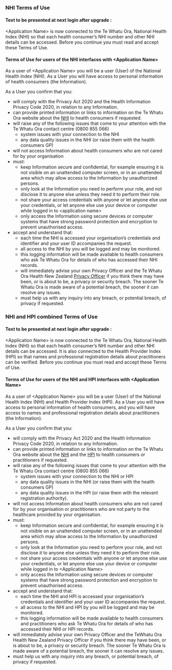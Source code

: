 

### NHI Terms of Use

#### Text to be presented at next login after upgrade :
\<Application Name> is now connected to the Te Whatu Ora, National Health Index (NHI) so that each health consumer’s NHI number and other NHI details can be accessed. Before you continue you must read and accept these Terms of Use.

#### Terms of Use for users of the NHI interfaces with \<Application Name>

As a user of \<Application Name> you will be a user (User) of the National Health Index (NHI). As a User you will have access to personal information of health consumers (the Information). 

As a User you confirm that you:
* will comply with the Privacy Act 2020 and the Health Information Privacy Code 2020, in relation to any Information.
* can provide printed information or links to information on the Te Whatu Ora website about the [NHI](https://www.health.govt.nz/our-work/health-identity/national-health-index) to health consumers if requested.
* will raise any of the following issues that come to your attention with the Te Whatu Ora contact centre (0800 855 066)
  * system issues with your connection to the NHI 
  * any data quality issues in the NHI (or raise them with the health consumers GP)
* will not access Information about health consumers who are not cared for by your organisation
* must:
  * keep Information secure and confidential, for example ensuring it is not visible on an unattended computer screen, or in an unattended area which may allow access to the Information by unauthorized persons.
  * only look at the Information you need to perform your role, and not disclose it to anyone else unless they need it to perform their role.
  * not share your access credentials with anyone or let anyone else use your credentials, or let anyone else use your device or computer while logged in to \<application name>
  * only access the Information using secure devices or computer systems that have strong password protection and encryption to prevent unauthorised access.
* accept and understand that:
  * each time the NHI is accessed your organisation’s credentials and identifier and your user ID accompanies the request.
  * all access to the NHI by you will be logged and may be monitored. 
  * this logging information will be made available to health consumers who ask Te Whatu Ora for details of who has accessed their NHI records.
  * will immediately advise your own Privacy Officer and the Te Whatu Ora Health New Zealand [Privacy Officer](hnzprivacy@health.govt.nz) if you think there may have been, or is about to be, a privacy or security breach. The sooner Te Whatu Ora is made aware of a potential breach, the sooner it can resolve any issues.
  * must help us with any inquiry into any breach, or potential breach, of privacy if requested.


### NHI and HPI combined Terms of Use

#### Text to be presented at next login after upgrade :
\<Application Name> is now connected to the Te Whatu Ora, National Health Index (NHI) so that each health consumer’s NHI number and other NHI details can be accessed. It is also connected to the Health Provider Index (HPI) so that names and professional registration details about practitioners can be verified.  Before you continue you must read and accept these Terms of Use.

#### Terms of Use for users of the NHI and HPI interfaces with \<Application Name>

As a user of \<Application Name> you will be a user (User) of the National Health Index (NHI) and Health Provider Index (HPI). As a User you will have access to personal information of health consumers, and you will have access to names and professional registration details about practitioners (the Information). 

As a User you confirm that you:
* will comply with the Privacy Act 2020 and the Health Information Privacy Code 2020, in relation to any Information.
* can provide printed information or links to information on the Te Whatu Ora website about the [NHI](https://www.health.govt.nz/our-work/health-identity/national-health-index) and the [HPI](https://www.health.govt.nz/our-work/health-identity/health-provider-index) to health consumers or practitioners if requested.
* will raise any of the following issues that come to your attention with the Te Whatu Ora contact centre (0800 855 066)
  * system issues with your connection to the NHI or HPI 
  * any data quality issues in the NHI (or raise them with the health consumers GP) 
  * any data quality issues in the HPI (or raise them with the relevant registration authority).
* will not access Information about health consumers who are not cared for by your organisation or practitioners who are not party to the healthcare provided by your organisation.
* must:
  * keep Information secure and confidential, for example ensuring it is not visible on an unattended computer screen, or in an unattended area which may allow access to the Information by unauthorized persons.
  * only look at the Information you need to perform your role, and not disclose it to anyone else unless they need it to perform their role.
  * not share your access credentials with anyone or let anyone else use your credentials, or let anyone else use your device or computer while logged in to \<Application Name>
  * only access the Information using secure devices or computer systems that have strong password protection and encryption to prevent unauthorised access.
* accept and understand that:	
  * each time the NHI and HPI is accessed your organisation’s credentials and identifier and your user ID accompanies the request.
  * all access to the NHI and HPI by you will be logged and may be monitored. 
  * this logging information will be made available to health consumers and practitioners who ask Te Whatu Ora for details of who has accessed their NHI or HPI records.
* will immediately advise your own Privacy Officer and the TeWhatu Ora Health New Zealand Privacy Officer if you think there may have been, or is about to be, a privacy or security breach. The sooner Te Whatu Ora is made aware of a potential breach, the sooner it can resolve any issues.
* must help us with any inquiry into any breach, or potential breach, of privacy if requested.
